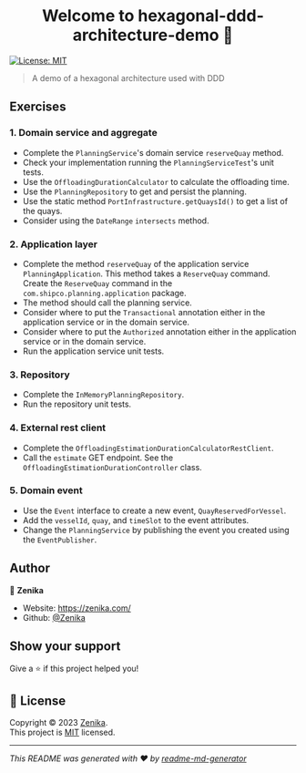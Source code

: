 <h1 align="center">Welcome to hexagonal-ddd-architecture-demo 👋</h1>
<p>
  <a href="./LICENSE" target="_blank">
    <img alt="License: MIT" src="https://img.shields.io/badge/License-MIT-yellow.svg" />
  </a>
</p>

> A demo of a hexagonal architecture used with DDD

## Exercises

### 1. Domain service and aggregate

* Complete the `PlanningService`'s domain service `reserveQuay` method.
* Check your implementation running the `PlanningServiceTest`'s unit tests.
* Use the `OffloadingDurationCalculator` to calculate the offloading time.
* Use the `PlanningRepository` to get and persist the planning.
* Use the static method `PortInfrastructure.getQuaysId()` to get a list of the quays.
* Consider using the `DateRange` `intersects` method.

### 2. Application layer

* Complete the method `reserveQuay` of the application service `PlanningApplication`. This method takes a `ReserveQuay` command. Create the `ReserveQuay` command in the `com.shipco.planning.application` package.
* The method should call the planning service.
* Consider where to put the `Transactional` annotation either in the application service or in the domain service.
* Consider where to put the `Authorized` annotation either in the application service or in the domain service.
* Run the application service unit tests.

### 3. Repository

* Complete the `InMemoryPlanningRepository`.
* Run the repository unit tests.

### 4. External rest client

* Complete the `OffloadingEstimationDurationCalculatorRestClient`.
* Call the `estimate` GET endpoint. See the `OffloadingEstimationDurationController` class.

### 5. Domain event

* Use the `Event` interface to create a new event, `QuayReservedForVessel`.
* Add the `vesselId`, `quay`, and `timeSlot` to the event attributes.
* Change the `PlanningService` by publishing the event you created using the `EventPublisher`.

## Author

👤 **Zenika**

* Website: https://zenika.com/
* Github: [@Zenika](https://github.com/zenika)

## Show your support

Give a ⭐️ if this project helped you!

## 📝 License

Copyright © 2023 [Zenika](https://github.com/zenika).<br />
This project is [MIT](LICENSE) licensed.

***
_This README was generated with ❤️ by [readme-md-generator](https://github.com/kefranabg/readme-md-generator)_